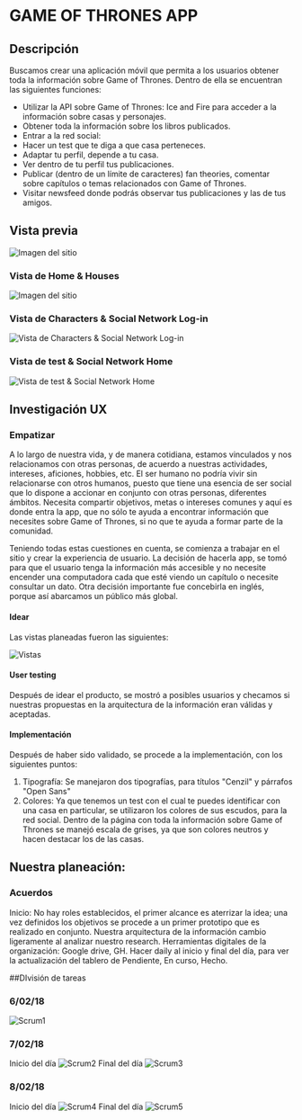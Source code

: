 # GAME OF THRONES APP
## Descripción

Buscamos crear una aplicación móvil que permita a los usuarios obtener toda la información sobre Game of Thrones. Dentro de ella se encuentran las siguientes funciones:

-    Utilizar la API sobre Game of Thrones: Ice and Fire para acceder a la información sobre casas y personajes.
-    Obtener toda la información sobre los libros publicados.
-    Entrar a la red social:
  - Hacer un test que te diga a que casa perteneces.
  - Adaptar tu perfil, depende a tu casa.
  - Ver dentro de tu perfil tus publicaciones.
  - Publicar (dentro de un límite de caracteres) fan theories, comentar    sobre capítulos o temas relacionados con Game of Thrones.
  - Visitar newsfeed donde podrás observar tus publicaciones y las de tus amigos.
  
  ## Vista previa
  ![Imagen del sitio](https://raw.githubusercontent.com/bernkaztel/got-project-v2/master/assets/images/vista.png)
  
  
### Vista de Home & Houses
![Imagen del sitio](https://raw.githubusercontent.com/bernkaztel/got-project-v2/master/assets/images/got11.png)
### Vista de Characters & Social Network Log-in
![Vista de Characters & Social Network Log-in](https://github.com/bernkaztel/got-project-v2/blob/master/assets/images/got111.png)
### Vista de test & Social Network Home
![Vista de test & Social Network Home](https://github.com/bernkaztel/got-project-v2/blob/master/assets/images/got1111.png)



## Investigación UX


### Empatizar
A lo largo de nuestra vida, y de manera cotidiana, estamos vinculados y nos relacionamos con otras personas, de acuerdo a nuestras actividades, intereses, aficiones, hobbies, etc. El ser humano no podría vivir sin relacionarse con otros humanos, puesto que tiene una esencia de ser social que lo dispone a accionar en conjunto con otras personas, diferentes ámbitos. Necesita compartir objetivos, metas o intereses comunes y aquí es donde entra la app, que no sólo te ayuda a encontrar información que necesites sobre Game of Thrones, si no que te ayuda a formar parte de la comunidad.

Teniendo todas estas cuestiones en cuenta, se comienza a trabajar en el sitio y crear la experiencia de usuario. La decisión de hacerla app, se tomó para que el usuario tenga la información más accesible y no necesite encender una computadora cada que esté viendo un capítulo o necesite consultar un dato. Otra decisión importante fue concebirla en inglés, porque así abarcamos un público más global.

#### Idear
Las vistas planeadas fueron las siguientes:

![Vistas](assets/images/flow.jpg)

#### User testing
Después de idear el producto, se mostró a posibles usuarios y checamos si nuestras propuestas en la arquitectura de la información eran válidas y aceptadas.

#### Implementación
Después de haber sido validado, se procede a la implementación, con los siguientes puntos:
1. Tipografía:
Se manejaron dos tipografías, para títulos "Cenzil" y párrafos "Open Sans"
2. Colores:
Ya que tenemos un test con el cual te puedes identificar con una casa en particular, se utilizaron los colores de sus escudos, para la red social.
Dentro de la página con toda la información sobre Game of Thrones se manejó escala de grises, ya que son colores neutros y hacen destacar los de las casas.

## Nuestra planeación:
### Acuerdos
Inicio: No hay roles establecidos, el primer alcance es aterrizar la idea;  una vez definidos los objetivos se procede a un primer prototipo que es realizado en conjunto.
Nuestra arquitectura de la información  cambio ligeramente al analizar  nuestro research.
Herramientas digitales de la organización: Google drive, GH.
Hacer daily al inicio y final del día, para ver la actualización del tablero de Pendiente, En curso, Hecho.

##DIvisión de tareas

### 6/02/18
![Scrum1](assets/images/scrum1.jpg)

### 7/02/18
Inicio del día
![Scrum2](assets/images/scrum2.jpg)
Final del día
![Scrum3](assets/images/scrum3.jpg)

### 8/02/18
Inicio del día
![Scrum4](assets/images/scrum4.jpg)
Final del día
![Scrum5](assets/images/scrum5.jpg)
